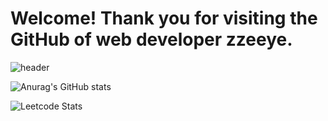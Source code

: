 # Welcome! Thank you for visiting the GitHub of web developer zzeeye. 

![header](https://capsule-render.vercel.app/api?type=waving&color=FFB2D9&height=250&section=header&text=zzeeye's%20github&fontSize=80&fontColor=EAEAEA)

![Anurag's GitHub stats](https://github-readme-stats.vercel.app/api?username=zzeeye&show_icons=true&theme=graywhite)

![Leetcode Stats](https://leetcard.jacoblin.cool/zzeeye?theme=wtf)
